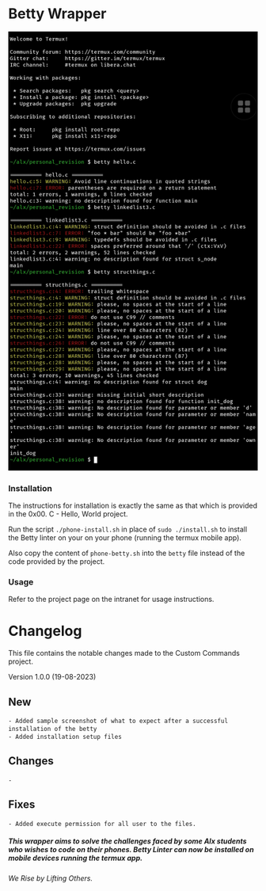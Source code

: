 # Betty Wrapper

![Sample Image](SmartSelect_20230819-233756_Termux.jpg)

### Installation

The instructions for installation is exactly the same as that which is provided in the 0x00. C - Hello, World project.

Run the script `./phone-install.sh` in place of `sudo ./install.sh` to install the Betty linter on your on your phone (running the termux mobile app).

Also copy the content of `phone-betty.sh` into the `betty` file instead of the code provided by the project.


### Usage

Refer to the project page on the intranet for usage instructions.




# Changelog
This file contains the notable changes made to the Custom Commands project.


Version 1.0.0 (19-08-2023)
## New
	- Added sample screenshot of what to expect after a successful installation of the betty
	- Added installation setup files


## Changes 
	-


## Fixes
    - Added execute permission for all user to the files.



##### This wrapper aims to solve the challenges faced by some Alx students who wishes to code on their phones. Betty Linter can now be installed on mobile devices running the termux app.

###### We Rise by Lifting Others.
